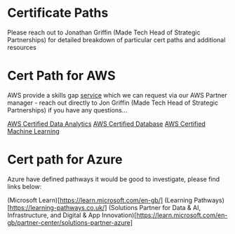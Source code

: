 # Certificate Paths

Please reach out to Jonathan Griffin (Made Tech Head of Strategic Partnerships) for detailed breakdown of particular cert paths and additional resources

# Cert Path for AWS

AWS provide a skills gap [service](https://pages.awscloud.com/global-traincert-AWS-learning-needs-analysis-request-assessment.html?trk=38adfb50-74e7-414e-b0b7-47528bb7cf6c&sc_channel=el) which we can request via our AWS Partner manager - reach out directly to Jon Griffin (Made Tech Head of Strategic Partnerships) if you have any questions...

[AWS Certified Data Analytics](https://aws.amazon.com/certification/certified-data-analytics-specialty/?trk=4d20ac45-e3d9-43b8-89c9-e59f0e17345c&sc_channel=el)
[AWS Certified Database](https://aws.amazon.com/certification/certified-database-specialty/)
[AWS Certified Machine Learning](https://aws.amazon.com/certification/certified-machine-learning-specialty/)

# Cert path for Azure 

Azure have defined pathways it would be good to investigate, please find links below:

(Microsoft Learn)[https://learn.microsoft.com/en-gb/]
(Learning Pathways)[https://learning-pathways.co.uk/]
(Solutions Partner for Data & AI, Infrastructure, and Digital & App Innovation)[https://learn.microsoft.com/en-gb/partner-center/solutions-partner-azure]
